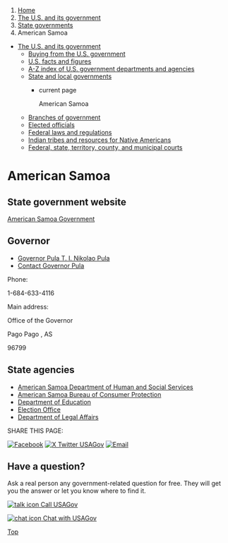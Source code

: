 1. [Home](/)
2. [The U.S. and its government](/about-the-us)
3. [State governments](/state-governments)
4. American Samoa

* [The U.S. and its government](/about-the-us)
  + [Buying from the U.S. government](/buy-from-government)
  + [U.S. facts and figures](/facts-figures)
  + [A-Z index of U.S. government departments and agencies](/agency-index)
  + [State and local governments](/state-local-governments)
    - current page

      American Samoa
  + [Branches of government](/branches-of-government)
  + [Elected officials](/elected-officials)
  + [Federal laws and regulations](/laws-and-regulations)
  + [Indian tribes and resources for Native Americans](/tribes)
  + [Federal, state, territory, county, and municipal courts](/courts)

American Samoa
==============

State government website
------------------------

[American Samoa Government](https://www.americansamoa.gov/)

Governor
--------

* [Governor Pula T. I. Nikolao Pula](https://www.americansamoa.gov/governorpula)
* [Contact Governor Pula](https://www.americansamoa.gov/contactus)

Phone:

1-684-633-4116

Main address:

Office of the Governor
  

Pago Pago
,
AS

96799

State agencies
--------------

* [American Samoa Department of Human and Social Services](http://dhss.as/)
* [American Samoa Bureau of Consumer Protection](https://www.legalaffairs.as.gov/consumer-protection-bureau)
* [Department of Education](http://www.doe.as/)
* [Election Office](https://aselectionoffice.gov/)
* [Department of Legal Affairs](https://www.legalaffairs.as.gov/)

SHARE THIS PAGE:

[![Facebook](/themes/custom/usagov/images/social-media-icons/Facebook_Icon.svg)](https://www.facebook.com/sharer/sharer.php?u=https://www.usa.gov/states/american-samoa&v=3)
[![X Twitter USAGov](/themes/custom/usagov/images/social-media-icons/X_Twitter_Icon.svg?version=2)](https://twitter.com/intent/tweet?source=webclient&text=https://www.usa.gov/states/american-samoa)
[![Email](/themes/custom/usagov/images/social-media-icons/Email_Icon.svg?version=2)](mailto:?subject=https://www.usa.gov/states/american-samoa)

Have a question?
----------------

Ask a real person any government-related question for free. They will get you the answer or let you know where to find it.

[![talk icon](/themes/custom/usagov/images/ICONS_talk.png)
Call USAGov](/phone)

[![chat icon](/themes/custom/usagov/images/ICONS_chat.png)
Chat with USAGov](/chat)

[Top](#main-content)